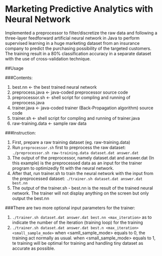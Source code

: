 Marketing Predictive Analytics with Neural Network
==========================================

Implemented a preprocessor to filter/discretize the raw data and following a three-layer feedforward artificial neural network in Java to perform supervised learning in a huge marketing dataset from an insurance company to predict the purchasing possibility of the targeted customers. The training result in a 80% classification accuracy in a separate dataset with the use of cross-validation technique. 

##Usage

###Contents:
1. best.nn <- the best trained neural network
2. preprocess.java <- java-coded preprocessor source code
3. preprocessor.sh <- shell script for compling and running of preprocess.java
4. trainer.java <- java-coded trainer (Back-Propagation algorithm) source code
5. trainer.sh <- shell script for compling and running of trainer.java
6. raw-training.data <- sample raw data

###Instruction:
1. First, prepare a raw training dataset (eg. raw-training.data)
2. Run `preprocessor.sh` first to preprocess the raw dataset:
      `./preprocessor.sh raw-training.data dataset.dat answer.dat`
3. The output of the preprocessor, namely dataset.dat and answer.dat (In this example) is
the preprocessed data as an input for the trainer program to optimizedly fit with the neural network.
4. After that, run trainer.sh to train the neural network with the input from the preprocessed dataset:
      `./trainer.sh dataset.dat answer.dat best.nn`
5. The output of the trainer.sh - best.nn is the result of the trained neural network.
The trainer will not display anything on the screen but only output the best.nn

###There are two more optional input parameters for the trainer:
1. `./trainer.sh dataset.dat answer.dat best.nn <max_iteration>`
    as to indicate the number of the iteration (training loop) for the training
2. `./trainer.sh dataset.dat answer.dat best.n <max_iteration> <small_sample_mode>`
    when <samll_sample_mode> equals to 0, the training act normally as usual.
    when <small_sample_mode> equals to 1, te training will be optimal for training and handling tiny dataset
    as accurate as possible.  
